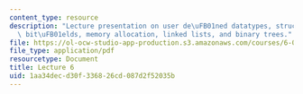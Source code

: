 ```yaml
---
content_type: resource
description: "Lecture presentation on user de\uFB01ned datatypes, structures, unions,\
  \ bit\uFB01elds, memory allocation, linked lists, and binary trees."
file: https://ol-ocw-studio-app-production.s3.amazonaws.com/courses/6-087-practical-programming-in-c-january-iap-2010/1aa34decd30f336826cd087d2f52035b_MIT6_087IAP10_lec06.pdf
file_type: application/pdf
resourcetype: Document
title: Lecture 6
uid: 1aa34dec-d30f-3368-26cd-087d2f52035b
---
```

